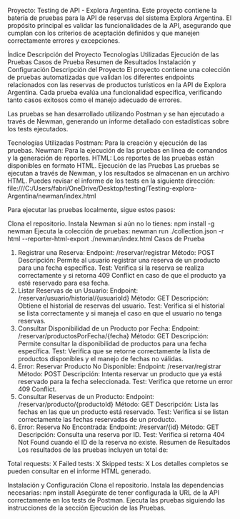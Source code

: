 Proyecto: Testing de API - Explora Argentina.
Este proyecto contiene la batería de pruebas para la API de reservas del sistema Explora Argentina. El propósito principal es validar las funcionalidades de la API, asegurando que cumplan con los criterios de aceptación definidos y que manejen correctamente errores y excepciones.

Índice
Descripción del Proyecto
Tecnologías Utilizadas
Ejecución de las Pruebas
Casos de Prueba
Resumen de Resultados
Instalación y Configuración
Descripción del Proyecto
El proyecto contiene una colección de pruebas automatizadas que validan los diferentes endpoints relacionados con las reservas de productos turísticos en la API de Explora Argentina. Cada prueba evalúa una funcionalidad específica, verificando tanto casos exitosos como el manejo adecuado de errores.

Las pruebas se han desarrollado utilizando Postman y se han ejecutado a través de Newman, generando un informe detallado con estadísticas sobre los tests ejecutados.

Tecnologías Utilizadas
Postman: Para la creación y ejecución de las pruebas.
Newman: Para la ejecución de las pruebas en línea de comandos y la generación de reportes.
HTML: Los reportes de las pruebas están disponibles en formato HTML.
Ejecución de las Pruebas
Las pruebas se ejecutan a través de Newman, y los resultados se almacenan en un archivo HTML. Puedes revisar el informe de los tests en la siguiente dirección: file:///C:/Users/fabri/OneDrive/Desktop/testing/Testing-explora-Argentina/newman/index.html

Para ejecutar las pruebas localmente, sigue estos pasos:

Clona el repositorio.
Instala Newman si aún no lo tienes:
npm install -g newman
Ejecuta la colección de pruebas:
newman run ./collection.json -r html --reporter-html-export ./newman/index.html
Casos de Prueba
1. Registrar una Reserva:
Endpoint: /reservar/registrar
Método: POST
Descripción: Permite al usuario registrar una reserva de un producto para una fecha específica.
Test: Verifica si la reserva se realiza correctamente y si retorna 409 Conflict en caso de que el producto ya esté reservado para esa fecha.
2. Listar Reservas de un Usuario:
Endpoint: /reservar/usuario/historial/{usuarioId}
Método: GET
Descripción: Obtiene el historial de reservas del usuario.
Test: Verifica si el historial se lista correctamente y si maneja el caso en que el usuario no tenga reservas.
3. Consultar Disponibilidad de un Producto por Fecha:
Endpoint: /reservar/productosPorFecha/{fecha}
Método: GET
Descripción: Permite consultar la disponibilidad de productos para una fecha específica.
Test: Verifica que se retorne correctamente la lista de productos disponibles y el manejo de fechas no válidas.
4. Error: Reservar Producto No Disponible:
Endpoint: /reservar/registrar
Método: POST
Descripción: Intenta reservar un producto que ya está reservado para la fecha seleccionada.
Test: Verifica que retorne un error 409 Conflict.
5. Consultar Reservas de un Producto:
Endpoint: /reservar/producto/{productoId}
Método: GET
Descripción: Lista las fechas en las que un producto está reservado.
Test: Verifica si se listan correctamente las fechas reservadas de un producto.
6. Error: Reserva No Encontrada:
Endpoint: /reservar/{id}
Método: GET
Descripción: Consulta una reserva por ID.
Test: Verifica si retorna 404 Not Found cuando el ID de la reserva no existe.
Resumen de Resultados
Los resultados de las pruebas incluyen un total de:

Total requests: X
Failed tests: X
Skipped tests: X
Los detalles completos se pueden consultar en el informe HTML generado.

Instalación y Configuración
Clona el repositorio.
Instala las dependencias necesarias:
npm install
Asegúrate de tener configurada la URL de la API correctamente en los tests de Postman.
Ejecuta las pruebas siguiendo las instrucciones de la sección Ejecución de las Pruebas.
